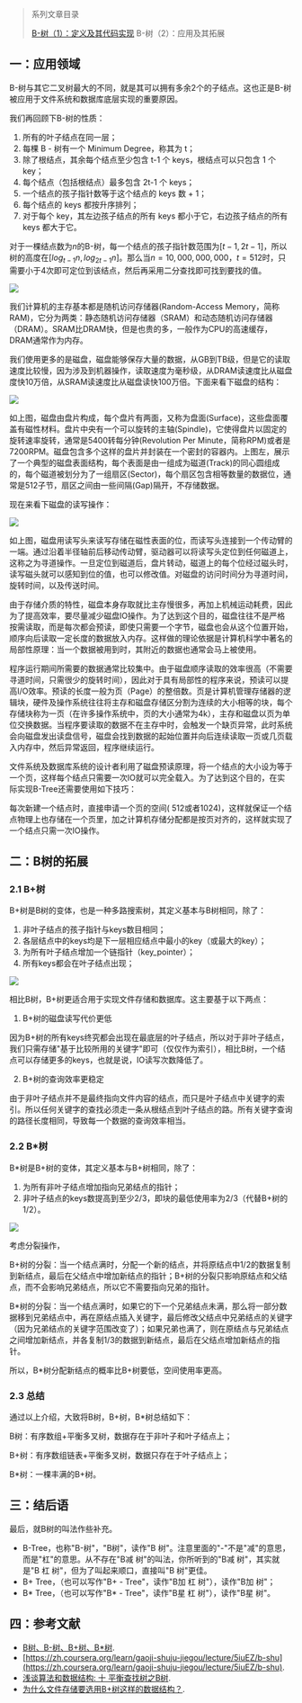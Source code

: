 >系列文章目录
>
>[B-树（1）：定义及其代码实现](https://61mon.com/index.php/archives/224/)
>B-树（2）：应用及其拓展

## 一：应用领域

B-树与其它二叉树最大的不同，就是其可以拥有多余2个的子结点。这也正是B-树被应用于文件系统和数据库底层实现的重要原因。

我们再回顾下B-树的性质：


<!--more-->


1. 所有的叶子结点在同一层；
2. 每棵 B - 树有一个 Minimum Degree，称其为 t；
3. 除了根结点，其余每个结点至少包含 t-1 个 keys，根结点可以只包含 1 个 key；
4. 每个结点（包括根结点）最多包含 2t-1 个 keys；
5. 一个结点的孩子指针数等于这个结点的 keys 数 + 1；
6. 每个结点的 keys 都按升序排列；
7. 对于每个 key，其左边孩子结点的所有 keys 都小于它，右边孩子结点的所有 keys 都大于它。

对于一棵结点数为$n$的B-树，每一个结点的孩子指针数范围为$[t-1, 2t-1]$，所以树的高度在$[log_{t-1}n, log_{2t-1}n]$。那么当$n=10,000,000,000，t=512$时，只需要小于$4$次即可定位到该结点，然后再采用二分查找即可找到要找的值。

![](https://61mon.com/images/illustrations/b_tree/12.png)

我们计算机的主存基本都是随机访问存储器(Random-Access Memory，简称RAM)，它分为两类：静态随机访问存储器（SRAM）和动态随机访问存储器（DRAM）。SRAM比DRAM快，但是也贵的多，一般作为CPU的高速缓存，DRAM通常作为内存。

我们使用更多的是磁盘，磁盘能够保存大量的数据，从GB到TB级，但是它的读取速度比较慢，因为涉及到机器操作，读取速度为毫秒级，从DRAM读速度比从磁盘度快10万倍，从SRAM读速度比从磁盘读快100万倍。下面来看下磁盘的结构：

![](https://61mon.com/images/illustrations/b_tree/13.png)

如上图，磁盘由盘片构成，每个盘片有两面，又称为盘面(Surface)，这些盘面覆盖有磁性材料。盘片中央有一个可以旋转的主轴(Spindle)，它使得盘片以固定的旋转速率旋转，通常是5400转每分钟(Revolution Per Minute，简称RPM)或者是7200RPM。磁盘包含多个这样的盘片并封装在一个密封的容器内。上图左，展示了一个典型的磁盘表面结构，每个表面是由一组成为磁道(Track)的同心圆组成的，每个磁道被划分为了一组扇区(Sector)，每个扇区包含相等数量的数据位，通常是512子节，扇区之间由一些间隔(Gap)隔开，不存储数据。

现在来看下磁盘的读写操作：

![](https://61mon.com/images/illustrations/b_tree/14.png)

如上图，磁盘用读写头来读写存储在磁性表面的位，而读写头连接到一个传动臂的一端。通过沿着半径轴前后移动传动臂，驱动器可以将读写头定位到任何磁道上，这称之为寻道操作。一旦定位到磁道后，盘片转动，磁道上的每个位经过磁头时，读写磁头就可以感知到位的值，也可以修改值。对磁盘的访问时间分为寻道时间，旋转时间，以及传送时间。

由于存储介质的特性，磁盘本身存取就比主存慢很多，再加上机械运动耗费，因此为了提高效率，要尽量减少磁盘IO操作。为了达到这个目的，磁盘往往不是严格按需读取，而是每次都会预读，即使只需要一个字节，磁盘也会从这个位置开始，顺序向后读取一定长度的数据放入内存。这样做的理论依据是计算机科学中著名的局部性原理：当一个数据被用到时，其附近的数据也通常会马上被使用。

程序运行期间所需要的数据通常比较集中。由于磁盘顺序读取的效率很高（不需要寻道时间，只需很少的旋转时间），因此对于具有局部性的程序来说，预读可以提高I/O效率。预读的长度一般为页（Page）的整倍数。页是计算机管理存储器的逻辑块，硬件及操作系统往往将主存和磁盘存储区分割为连续的大小相等的块，每个存储块称为一页（在许多操作系统中，页的大小通常为4k），主存和磁盘以页为单位交换数据。当程序要读取的数据不在主存中时，会触发一个缺页异常，此时系统会向磁盘发出读盘信号，磁盘会找到数据的起始位置并向后连续读取一页或几页载入内存中，然后异常返回，程序继续运行。

文件系统及数据库系统的设计者利用了磁盘预读原理，将一个结点的大小设为等于一个页，这样每个结点只需要一次IO就可以完全载入。为了达到这个目的，在实际实现B-Tree还需要使用如下技巧：

每次新建一个结点时，直接申请一个页的空间( 512或者1024)，这样就保证一个结点物理上也存储在一个页里，加之计算机存储分配都是按页对齐的，这样就实现了一个结点只需一次IO操作。

## 二：B树的拓展

### 2.1 B+树

B+树是B树的变体，也是一种多路搜索树，其定义基本与B树相同，除了：

1. 非叶子结点的孩子指针与keys数目相同；
2. 各层结点中的keys均是下一层相应结点中最小的key（或最大的key）；
3. 为所有叶子结点增加一个链指针（key_pointer）；
4. 所有keys都会在叶子结点出现；

![](https://61mon.com/images/illustrations/b_tree/15.png)

相比B树，B+树更适合用于实现文件存储和数据库。这主要基于以下两点：

1. B+树的磁盘读写代价更低

  因为B+树的所有keys终究都会出现在最底层的叶子结点，所以对于非叶子结点，我们只需存储"基于比较所用的关键字"即可（仅仅作为索引），相比B树，一个结点可以存储更多的keys，也就是说，IO读写次数降低了。

2. B+树的查询效率更稳定

  由于非叶子结点并不是最终指向文件内容的结点，而只是叶子结点中关键字的索引。所以任何关键字的查找必须走一条从根结点到叶子结点的路。所有关键字查询的路径长度相同，导致每一个数据的查询效率相当。

### 2.2 B*树

B*树是B+树的变体，其定义基本与B+树相同，除了：

1. 为所有非叶子结点增加指向兄弟结点的指针；
2. 非叶子结点的keys数提高到至少$2/3$，即块的最低使用率为$2/3$（代替B+树的$1/2$）。

![](https://61mon.com/images/illustrations/b_tree/16.png)

考虑分裂操作，

B+树的分裂：当一个结点满时，分配一个新的结点，并将原结点中$1/2$的数据复制到新结点，最后在父结点中增加新结点的指针；B+树的分裂只影响原结点和父结点，而不会影响兄弟结点，所以它不需要指向兄弟的指针。

B*树的分裂：当一个结点满时，如果它的下一个兄弟结点未满，那么将一部分数据移到兄弟结点中，再在原结点插入关键字，最后修改父结点中兄弟结点的关键字（因为兄弟结点的关键字范围改变了）；如果兄弟也满了，则在原结点与兄弟结点之间增加新结点，并各复制$1/3$的数据到新结点，最后在父结点增加新结点的指针。

所以，B*树分配新结点的概率比B+树要低，空间使用率更高。

### 2.3 总结

通过以上介绍，大致将B树，B+树，B*树总结如下：

B树：有序数组+平衡多叉树，数据存在于非叶子和叶子结点上；

B+树：有序数组链表+平衡多叉树，数据只存在于叶子结点上；

B*树：一棵丰满的B+树。

## 三：结后语

最后，就B树的叫法作些补充。

- B-Tree，也称"B-树"，"B树"，读作"B 树"。注意里面的"-"不是"减"的意思，而是"杠"的意思。从不存在"B减 树"的叫法，你所听到的"B减 树"，其实就是"B 杠 树"，但为了叫起来顺口，直接叫"B 树"更佳。
- B+ Tree，（也可以写作"B+ - Tree"，读作"B加 杠 树"），读作"B加 树"；
- B* Tree，（也可以写作"B* - Tree"，读作"B星 杠 树"），读作"B星 树"。

## 四：参考文献

- [B树、B-树、B+树、B*树](http://www.cnblogs.com/oldhorse/archive/2009/11/16/1604009.html).
- [https://zh.coursera.org/learn/gaoji-shuju-jiegou/lecture/5iuEZ/b-shu](https://zh.coursera.org/learn/gaoji-shuju-jiegou/lecture/5iuEZ/b-shu).
- [浅谈算法和数据结构: 十 平衡查找树之B树](http://www.cnblogs.com/yangecnu/p/Introduce-B-Tree-and-B-Plus-Tree.html).
- [为什么文件存储要选用B+树这样的数据结构？](http://kongchen.github.io/why-b-tree/).
